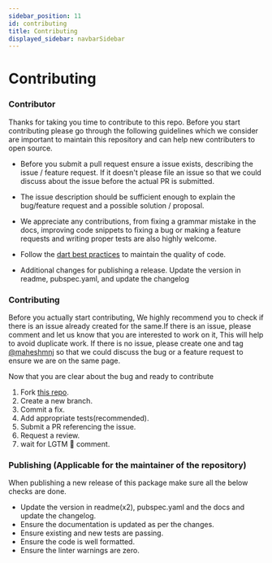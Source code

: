 ```yaml
---
sidebar_position: 11
id: contributing
title: Contributing
displayed_sidebar: navbarSidebar
---
```


# Contributing

### Contributor

Thanks for taking you time to contribute to this repo. Before you start contributing please go through the following guidelines which we consider are important to maintain this repository and can help new contributers to open source.

- Before you submit a pull request ensure a issue exists, describing the issue / feature request. If it doesn't please file an issue so that we could discuss about the issue before the actual PR is submitted.

- The issue description should be sufficient enough to explain the bug/feature request and a possible solution / proposal.

- We appreciate any contributions, from fixing a grammar mistake in the docs, improving code snippets to fixing a bug or making a feature requests and writing proper tests are also highly welcome.

- Follow the [dart best practices](https://dart.dev/guides/language/effective-dart) to maintain the quality of code.

- Additional changes for publishing a release. Update the version in readme, pubspec.yaml, and update the changelog

### Contributing

Before you actually start contributing, We highly recommend you to check if there is an issue already created for the same.If there is an issue, please comment and let us know that you are interested to work on it, This will help to avoid duplicate work. If there is no issue, please create one and tag [@maheshmnj](https://github.com/maheshmnj) so that we could discuss the bug or a feature request to ensure we are on the same page.

Now that you are clear about the bug and ready to contribute

1. Fork [this repo](https://github.com/maheshmnj/navbar_router/).
2. Create a new branch.
3. Commit a fix.
4. Add appropriate tests(recommended).
5. Submit a PR referencing the issue.
6. Request a review.
7. wait for LGTM 🚀 comment.

### Publishing (Applicable for the maintainer of the repository)

When publishing a new release of this package make sure all the below checks are done.

- Update the version in readme(x2), pubspec.yaml and the docs and update the changelog.
- Ensure the documentation is updated as per the changes.
- Ensure existing and new tests are passing.
- Ensure the code is well formatted.
- Ensure the linter warnings are zero.
